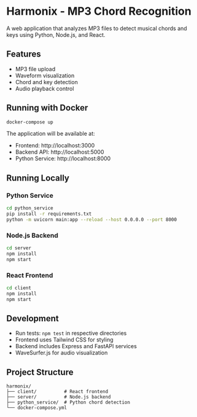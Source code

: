 # Harmonix - MP3 Chord Recognition

A web application that analyzes MP3 files to detect musical chords and keys using Python, Node.js, and React.

## Features
- MP3 file upload
- Waveform visualization
- Chord and key detection
- Audio playback control

## Running with Docker
```bash
docker-compose up
```
The application will be available at:
- Frontend: http://localhost:3000
- Backend API: http://localhost:5000
- Python Service: http://localhost:8000

## Running Locally

### Python Service
```bash
cd python_service
pip install -r requirements.txt
python -m uvicorn main:app --reload --host 0.0.0.0 --port 8000
```

### Node.js Backend
```bash
cd server
npm install
npm start
```

### React Frontend
```bash
cd client
npm install
npm start
```

## Development
- Run tests: `npm test` in respective directories
- Frontend uses Tailwind CSS for styling
- Backend includes Express and FastAPI services
- WaveSurfer.js for audio visualization

## Project Structure
```
harmonix/
├── client/          # React frontend
├── server/          # Node.js backend
├── python_service/  # Python chord detection
└── docker-compose.yml
```